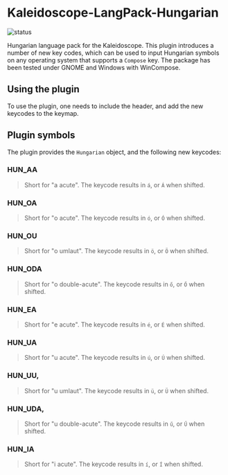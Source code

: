 # Kaleidoscope-LangPack-Hungarian

![status][st:experimental]

 [st:stable]: https://img.shields.io/badge/stable-✔-black.png?style=flat&colorA=44cc11&colorB=494e52
 [st:broken]: https://img.shields.io/badge/broken-X-black.png?style=flat&colorA=e05d44&colorB=494e52
 [st:experimental]: https://img.shields.io/badge/experimental----black.png?style=flat&colorA=dfb317&colorB=494e52

Hungarian language pack for the Kaleidoscope. This plugin introduces a number of
new key codes, which can be used to input Hungarian symbols on any operating
system that supports a `Compose` key. The package has been tested under GNOME
and Windows with WinCompose.

## Using the plugin

To use the plugin, one needs to include the header, and add the new keycodes to
the keymap.

## Plugin symbols

The plugin provides the `Hungarian` object, and the following new keycodes:

### HUN_AA

> Short for "a acute". The keycode results in `á`, or `Á` when shifted.

### HUN_OA

> Short for "o acute". The keycode results in `ó`, or `Ó` when shifted.

### HUN_OU

> Short for "o umlaut". The keycode results in `ö`, or `Ö` when shifted.

### HUN_ODA

> Short for "o double-acute". The keycode results in `ő`, or `Ő` when shifted.

### HUN_EA

> Short for "e acute". The keycode results in `é`, or `É` when shifted.

### HUN_UA

> Short for "u acute". The keycode results in `ú`, or `Ú` when shifted.

### HUN_UU,

> Short for "u umlaut". The keycode results in `ü`, or `Ü` when shifted.

### HUN_UDA,

> Short for "u double-acute". The keycode results in `ű`, or `Ű` when shifted.

### HUN_IA

> Short for "i acute". The keycode results in `í`, or `Í` when shifted.
